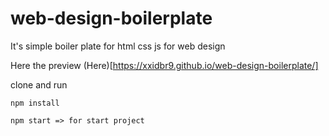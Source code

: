 # web-design-boilerplate
It's simple boiler plate for html css js for web design

Here the preview 
(Here)[https://xxidbr9.github.io/web-design-boilerplate/]

clone and run
```
npm install 
```
```
npm start => for start project
```
